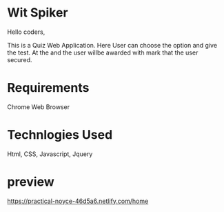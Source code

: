 # Wit Spiker

Hello coders,

This is a Quiz Web Application. Here User can choose the option and give the test.
At the and the user willbe awarded with mark that the user secured.

# Requirements 

Chrome Web Browser

# Technlogies Used

Html, CSS, Javascript, Jquery

# preview
https://practical-noyce-46d5a6.netlify.com/home
